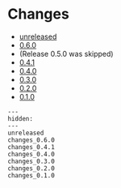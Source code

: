 # Changes

* [unreleased](unreleased.md)
* [0.6.0](changes_0.6.0.md)
* (Release 0.5.0 was skipped)
* [0.4.1](changes_0.4.1.md)
* [0.4.0](changes_0.4.0.md)
* [0.3.0](changes_0.3.0.md)
* [0.2.0](changes_0.2.0.md)
* [0.1.0](changes_0.1.0.md)

<!--- This MyST Parser Sphinx directive is necessary to keep Sphinx happy. We need list here all release letters again, because release droid and other scripts assume Markdown --->
```{toctree}
---
hidden:
---
unreleased
changes_0.6.0
changes_0.4.1
changes_0.4.0
changes_0.3.0
changes_0.2.0
changes_0.1.0

```
